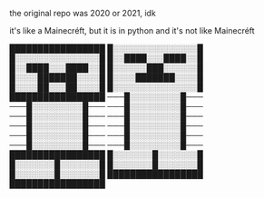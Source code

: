 the original repo was 2020 or 2021, idk

it's like a Mainecréft, but it is in python and it's not like Mainecréft



█████████████████
█░░░░░░░░░░░░░░░█
█░░░░░░░░░░░░░░░█
█░░████░░░████░░█
█░░████░░░████░░█
█░░░░░░███░░░░░░█
█░░░░███████░░░░█
█░░░░███████░░░░█
█░░░░██░░░██░░░░█
█░░░░░░░░░░░░░░░█
█████████████████
───█░░░░░░░░░█───
───█░░░░░░░░░█───
───█░░░░░░░░░█───
───█░░░░░░░░░█───
───█░░░░░░░░░█───
───█░░░░░░░░░█───
───█░░░░░░░░░█───
───█░░░░░░░░░█───
───█░░░░░░░░░█───
───█░░░░░░░░░█───
───█░░░░░░░░░█───
█████████████████
█░░░░░░░█░░░░░░░█
█░░░░░░░█░░░░░░░█
█░░░░░░░█░░░░░░░█
█░░░░░░░█░░░░░░░█
█████████████████
█████████████████

